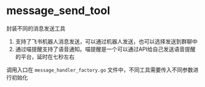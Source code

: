 # message_send_tool

封装不同的消息发送工具
1. 支持了飞书机器人消息发送，可以通过机器人发送，也可以选择发送到群聊中
2. 通过喵提醒支持了语音通知。喵提醒是一个可以通过API给自己发送语音提醒的平台，延时在七秒左右

调用入口在 `message_handler_factory.go` 文件中，不同工具需要传入不同参数进行初始化